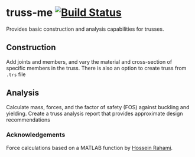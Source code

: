 # truss-me [![Build Status](https://travis-ci.org/cmccomb/truss-me.svg?branch=master)](https://travis-ci.org/cmccomb/truss-me)
Provides basic construction and analysis capabilities for trusses.

## Construction
Add joints and members, and vary the material and cross-section of specific members in the truss. There is also an option to create truss from <code>.trs</code> file

## Analysis
Calculate mass, forces, and the factor of safety (FOS) against buckling and yielding. Create a truss analysis report that provides approximate design recommendations

### Acknowledgements
Force calculations based on a MATLAB function by [Hossein Rahami](http://www.mathworks.com/matlabcentral/fileexchange/authors/27559).
